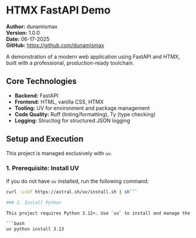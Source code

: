 # HTMX FastAPI Demo

**Author:** dunamismax  
**Version:** 1.0.0  
**Date:** 06-17-2025  
**GitHub:** https://github.com/dunamismax

A demonstration of a modern web application using FastAPI and HTMX, built with a professional, production-ready toolchain.

## Core Technologies

- **Backend:** FastAPI
- **Frontend:** HTML, vanilla CSS, HTMX
- **Tooling:** UV for environment and package management
- **Code Quality:** Ruff (linting/formatting), Ty (type checking)
- **Logging:** Structlog for structured JSON logging

## Setup and Execution

This project is managed exclusively with `uv`.

### 1. Prerequisite: Install UV

If you do not have `uv` installed, run the following command:

````bash
curl -LsSf https://astral.sh/uv/install.sh | sh```

### 2. Install Python

This project requires Python 3.12+. Use `uv` to install and manage the Python version.

```bash
uv python install 3.13
````
